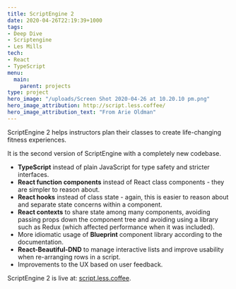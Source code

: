 ```yaml
---
title: ScriptEngine 2
date: 2020-04-26T22:19:39+1000
tags:
- Deep Dive
- Scriptengine
- Les Mills
tech:
- React
- TypeScript
menu:
  main:
    parent: projects
type: project
hero_image: "/uploads/Screen Shot 2020-04-26 at 10.20.10 pm.png"
hero_image_attribution: http://script.less.coffee/
hero_image_attribution_text: "From Arie Oldman"
---
```


<div style="display: none">
    The improved edition of ScriptEngine - using TypeScript, React Hooks, React Contexts, Blueprint and React Beautiful DND.
</div>

ScriptEngine 2 helps instructors plan their classes to create life-changing fitness experiences.

It is the second version of ScriptEngine with a completely new codebase.

* **TypeScript** instead of plain JavaScript for type safety and stricter interfaces.
* **React function components** instead of React class components - they are simpler to reason about.
* **React hooks** instead of class state - again, this is easier to reason about and separate state concerns within a component.
* **React contexts** to share state among many components, avoiding passing props down the component tree and avoiding using a library such as Redux (which affected performance when it was included).
* More idiomatic usage of **Blueprint** component library according to the documentation.
* **React-Beautiful-DND** to manage interactive lists and improve usability when re-arranging rows in a script.
* Improvements to the UX based on user feedback.

ScriptEngine 2 is live at: [script.less.coffee](http://script.less.coffee).
